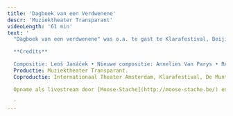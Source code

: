 ```yaml
---
title: 'Dagboek van een Verdwenene'
descr: 'Muziektheater Transparant'
videoLength: '61 min'
text: '
  "Dagboek van een verdwenene" was o.a. te gast te Klarafestival, Beijing Music Festival, BAM New York en Armel Opera Festival. In een regie van Ivo van Hove brengt componiste Annelies van Parys een antwoord op het aangrijpend liefdesverhaal van Leoš Janáček. Een reeks mysterieuze gedichten over de dorpsjongen Janik, die verliefd wordt op het zigeunermeisje Zefka en alles opgeeft om haar te volgen, inspireerde de 61-jarige Janáček (1854-1928) tot het schrijven van zijn poëtische liederencyclus voor stem en piano.  De 22 kleine taferelen weerspiegelen niet alleen Janáček’s eigen verdriet over zijn onmogelijke liefde voor zijn veel jongere muze Kamila Stösslová maar evolueert in handen van Krystian Lada, Annelies Van Parys en Ivo van Hove tot een metavertelling die zich buigt over thema’s als passie, ontheemding en identiteit.

  **Credits**

  Compositie: Leoš Janáček • Nieuwe compositie: Annelies Van Parys • Regie: Ivo van Hove • Scenografie | Lichtontwerp: Jan Versweyveld • Kostuumontwerp: An D'Huys • Dramaturgie: Krystian Lada • Spel: Hugo Koolschijn • Tenor: Ed Lyon • Mezzosopraan: Marie Hamard • Piano: Lada Valesova • Koor: MM Solistenensemble van de Munt • Trees Bekwé • Isabelle Jacques • Raphaële Green
  Productie: Muziektheater Transparant.
  Coproductie: Internationaal Theater Amsterdam, Klarafestival, De Munt/La Monnaie Choral MM Academy, Kaaitheater, Les Théâtres de la Ville de Luxembourg, Operadagen Rotterdam & Beijing Music Festival.

  Opname als livestream door [Moose-Stache](http://moose-stache.be/) en [Beeldstorm](http://www.beeldstorm.be) (o.l.v. Jan Bosteels)

  ‍'
---
```

